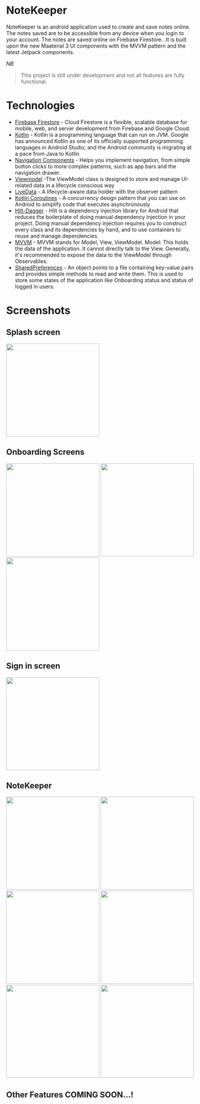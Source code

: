 # NoteKeeper
NoteKeeper is an android application used to create and save notes online. The notes saved are to be accessible from any device when you login to your account. The notes are saved online on Firebase Firestore. 
.It is built upon the new Maaterial 3 UI components with the MVVM pattern and the latest Jetpack components. 

*NB*
> This project is still under development and not all features are fully functional.

# Technologies
- [Firebase Firestore](https://firebase.google.com/docs/firestore) - Cloud Firestore is a flexible, scalable database for mobile, web, and server development from Firebase and Google Cloud. 
- [Kotlin](https://developer.android.com/kotlin) - Kotlin is a programming language that can run on JVM. Google has announced Kotlin as one of its officially supported programming languages in Android Studio; and the Android community is migrating at a pace from Java to Kotlin
- [Navigation Components](https://developer.android.com/guide/navigation/navigation-getting-started) -  Helps you implement navigation, from simple button clicks to more complex patterns, such as app bars and the navigation drawer.
- [Viewmodel](https://developer.android.com/topic/libraries/architecture/viewmodel) -The ViewModel class is designed to store and manage UI-related data in a lifecycle conscious way
- [LiveData](https://developer.android.com/topic/libraries/architecture/livedata) -  A lifecycle-aware data holder with the observer pattern
- [Kotlin Coroutines](https://developer.android.com/kotlin/coroutines) - A concurrency design pattern that you can use on Android to simplify code that executes asynchronously
- [Hilt-Dagger](https://developer.android.com/training/dependency-injection/hilt-android) - Hilt is a dependency injection library for Android that reduces the boilerplate of doing manual dependency injection in your project. Doing manual dependency injection requires you to construct every class and its dependencies by hand, and to use containers to reuse and manage dependencies.
- [MVVM](https://www.geeksforgeeks.org/mvvm-model-view-viewmodel-architecture-pattern-in-android/) - MVVM stands for Model, View, ViewModel. Model: This holds the data of the application. It cannot directly talk to the View. Generally, it's recommended to expose the data to the ViewModel through Observables.
- [SharedPreferences](https://developer.android.com/training/data-storage/shared-preferences) - An object points to a file containing key-value pairs and provides simple methods to read and write them. This is used to store some states of the application like Onboarding status and status of logged in users.

# Screenshots
 
 ## Splash screen
 
 <p float="left">
<img src="screenshots/splash.png" width=250/>
  </p>
  
 ## Onboarding Screens
 
 <p float="left">
<img src="screenshots/onboarding1.png" width=250/>
<img src="screenshots/onboarding2.png" width=250/>
<img src="screenshots/onboarding3.png" width=250/>
  </p>
  
 ## Sign in screen
 
 <p float="left">
<img src="screenshots/sign_in.png" width=250/>
  </p>
  
 ## NoteKeeper 
 
 <p float="left">
<img src="screenshots/notes.png" width=250/>
<img src="screenshots/add_note.png" width=250/>
<img src="screenshots/delete.png" width=250/>
<img src="screenshots/camera_dialog.png" width=250/>
<img src="screenshots/set_reminder.png" width=250/>
<img src="screenshots/nav_drawer.png" width=250/>
  </p>
  
## Other Features COMING SOON...!
